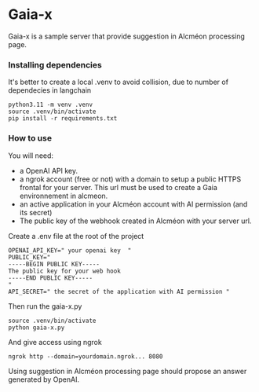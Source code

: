 # Gaia-x

Gaia-x is a sample server that provide suggestion in Alcméon processing page.

### Installing dependencies
It's better to create a local .venv to avoid collision, due to number of dependecies in langchain

```
python3.11 -m venv .venv
source .venv/bin/activate
pip install -r requirements.txt
```

### How to use
You will need:
- a OpenAI API key.
- a ngrok account (free or not) with a domain to setup a public HTTPS frontal for your server. This url must be used to create a Gaia environnement in alcmeon.
- an active application in your Alcméon account with AI permission (and its secret)
- The public key of the webhook created in Alcméon with your server url.

Create a .env file at the root of the project

```
OPENAI_API_KEY=" your openai key  "
PUBLIC_KEY="
-----BEGIN PUBLIC KEY-----
The public key for your web hook
-----END PUBLIC KEY-----
"
API_SECRET=" the secret of the application with AI permission "
```

Then run the gaia-x.py
```
source .venv/bin/activate
python gaia-x.py
```

And give access using ngrok
```
ngrok http --domain=yourdomain.ngrok... 8080
```

Using suggestion in Alcméon processing page should propose an answer generated by OpenAI.
